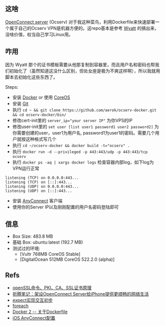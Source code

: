 ## 这啥
[OpenConnect server](http://www.infradead.org/ocserv/) (Ocserv) 
对于我这种菜鸟，利用Dockerfile来快速部署一个属于自己的Ocserv VPN是机器方便的。这repo基本是参考 [Wyatt](http://wppurking.github.io/2014/10/11/use-ocserv-docker-to-enjoy-freedom-internet.html) 的搞出来，没啥价值，权当自己学习Linux用。

## 咋用
因为 Wyatt 那个的证书模板需要从他那复制到容器里，而且用户名和密码也帮我们初始化了（虽然知道这没什么区别，但处女座是极为不爽这样啊），所以我就用脚本去初始化这些东西了。

Steps:
* 安装 [Docker](https://www.docker.com/) or 使用 [CoreOS](https://coreos.com/)
* 安装 [Git](http://git-scm.com/download/linux)
* 执行 `cd ~ && git clone https://github.com/aerok/ocserv-docker.git && cd ocserv-docker/bin/`
* 修改cert-init里的 `server_ip="your server IP"` 为你VPS的IP
* 修改user-init里的 `set user [list user1 password1 user2 password2]` 为你需要创建的user，user1为用户名, password1为user1的密码。需要几个用户就按这种格式写几个
* 执行 `cd ~/ocserv-docker && docker build -t="ocserv" .`
* 执行 `docker run -d --privileged -p 443:443/udp -p 443:443/tcp ocserv`
* 执行 `docker ps -aq | xargs docker logs` 检查容器内部log，如下log为VPN运行正常
```
listening (TCP) on 0.0.0.0:443...
listening (TCP) on [::]:443...
listening (UDP) on 0.0.0.0:443...
listening (UDP) on [::]:443...
```
* 安装 [AnyConnect](http://www.cisco.com/c/en/us/solutions/enterprise-networks/anyconnect-secure-mobility-solution/index.html) 客户端
* 使用你的Server IP以及刚刚配置的用户名密码登陆即可

## 信息
* Box Size: 483.8 MB
* 基础 Box: ubuntu:latest   (192.7 MB)
* 测试过的环境: 
  * [Vultr 768MB CoreOS Stable]
  * [DigitalOcean 512MB CoreOS 522.2.0 (alpha)]

## Refs
* [openSSL命令、PKI、CA、SSL证书原理](http://www.cnblogs.com/littlehann/p/3738141.html)
* [折腾笔记：架设OpenConnect Server给iPhone提供更顺畅的网络生活](http://bitinn.net/11084/)
* [expect实现交互初步](http://blog.ihipop.info/2010/12/1949.html)
* [foreach](http://wiki.tcl.tk/1018)
* [Docker 2 -- 关于Dockerfile](http://blog.tankywoo.com/docker/2014/05/08/docker-2-dockerfile.html)
* [iOS AnyConnect配置](http://www.brucebot.com/2014/11/how-to-setup-a-anyconnect-vpn-for-ios-with-certificate/)
